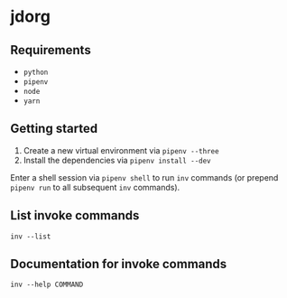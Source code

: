 # jdorg

## Requirements

* `python`
* `pipenv`
* `node`
* `yarn`

## Getting started

1. Create a new virtual environment via `pipenv --three`
2. Install the dependencies via `pipenv install --dev`

Enter a shell session via `pipenv shell` to run `inv` commands (or prepend `pipenv run` to all subsequent `inv` commands).

## List invoke commands

`inv --list`

## Documentation for invoke commands

`inv --help COMMAND`
